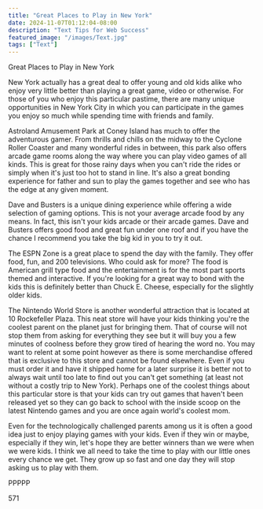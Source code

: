 ```yaml
---
title: "Great Places to Play in New York"
date: 2024-11-07T01:12:04-08:00
description: "Text Tips for Web Success"
featured_image: "/images/Text.jpg"
tags: ["Text"]
---
```


Great Places to Play in New York

New York actually has a great deal to offer young and old kids alike who enjoy very little better than playing a great game, video or otherwise. For those of you who enjoy this particular pastime, there are many unique opportunities in New York City in which you can participate in the games you enjoy so much while spending time with friends and family.

Astroland Amusement Park at Coney Island has much to offer the adventurous gamer. From thrills and chills on the midway to the Cyclone Roller Coaster and many wonderful rides in between, this park also offers arcade game rooms along the way where you can play video games of all kinds. This is great for those rainy days when you can't ride the rides or simply when it's just too hot to stand in line. It's also a great bonding experience for father and sun to play the games together and see who has the edge at any given moment.

Dave and Busters is a unique dining experience while offering a wide selection of gaming options. This is not your average arcade food by any means. In fact, this isn't your kids arcade or their arcade games. Dave and Busters offers good food and great fun under one roof and if you have the chance I recommend you take the big kid in you to try it out.

The ESPN Zone is a great place to spend the day with the family. They offer food, fun, and 200 televisions. Who could ask for more? The food is American grill type food and the entertainment is for the most part sports themed and interactive. If you're looking for a great way to bond with the kids this is definitely better than Chuck E. Cheese, especially for the slightly older kids. 

The Nintendo World Store is another wonderful attraction that is located at 10 Rockefeller Plaza. This neat store will have your kids thinking you're the coolest parent on the planet just for bringing them. That of course will not stop them from asking for everything they see but it will buy you a few minutes of coolness before they grow tired of hearing the word no. You may want to relent at some point however as there is some merchandise offered that is exclusive to this store and cannot be found elsewhere. Even if you must order it and have it shipped home for a later surprise it is better not to always wait until too late to find out you can't get something (at least not without a costly trip to New York). Perhaps one of the coolest things about this particular store is that your kids can try out games that haven't been released yet so they can go back to school with the inside scoop on the latest Nintendo games and you are once again world's coolest mom. 

Even for the technologically challenged parents among us it is often a good idea just to enjoy playing games with your kids. Even if they win or maybe, especially if they win, let's hope they are better winners than we were when we were kids. I think we all need to take the time to play with our little ones every chance we get. They grow up so fast and one day they will stop asking us to play with them. 

PPPPP

571

